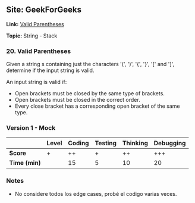 ## Site: GeekForGeeks

**Link:** [Valid Parentheses](https://leetcode.com/problems/valid-parentheses/description/)

**Topic:** String - Stack

### 20. Valid Parentheses

Given a string s containing just the characters '(', ')', '{', '}', '[' and ']', determine if the input string is valid.

An input string is valid if:

- Open brackets must be closed by the same type of brackets.
- Open brackets must be closed in the correct order.
- Every close bracket has a corresponding open bracket of the same type.

### Version 1 - Mock

|           | Level | Coding | Testing | Thinking | Debugging  |
|-----------|-------|--------|---------|----------|------------|
| **Score** | +     | ++     | +       | ++       | +++        |
| **Time (min)** | | 15 | 5 | 10 | 20 |

### Notes
- No considere todos los edge cases, probé el codigo varias veces.
